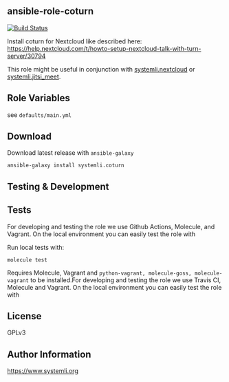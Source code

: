 ansible-role-coturn
-------------------

[![Build Status](https://github.com/systemli/ansible-role-coturn/workflows/Integration/badge.svg?branch=master)](https://github.com/systemli/ansible-role-coturn/actions?query=workflow%3AIntegration)


Install coturn for Nextcloud like described here:
https://help.nextcloud.com/t/howto-setup-nextcloud-talk-with-turn-server/30794

This role might be useful in conjunction with [systemli.nextcloud](https://galaxy.ansible.com/systemli/nextcloud) or [systemli.jitsi_meet](https://galaxy.ansible.com/systemli/jitsi_meet).

Role Variables
--------------

see `defaults/main.yml`

Download
--------

Download latest release with `ansible-galaxy`

	ansible-galaxy install systemli.coturn


Testing & Development
---------------------

Tests
-----

For developing and testing the role we use Github Actions, Molecule, and Vagrant. On the local environment you can easily test the role with

Run local tests with:

```
molecule test
```

Requires Molecule, Vagrant and `python-vagrant, molecule-goss, molecule-vagrant` to be installed.For developing and testing the role we use Travis CI, Molecule and Vagrant. On the local environment you can easily test the role with


License
-------

GPLv3

Author Information
------------------

https://www.systemli.org
